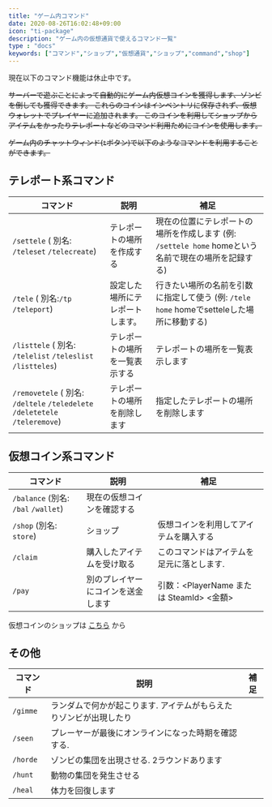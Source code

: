 ```yaml
---
title: "ゲーム内コマンド"
date: 2020-08-26T16:02:48+09:00
icon: "ti-package"
description: "ゲーム内の仮想通貨で使えるコマンド一覧"
type : "docs"
keywords: ["コマンド","ショップ","仮想通貨","ショップ","command","shop"]
---
```



現在以下のコマンド機能は休止中です。

~~サーバーで遊ぶことによって自動的にゲーム内仮想コインを獲得します、ゾンビを倒しても獲得できます。
これらのコインはインベントリに保存されず、仮想ウォレットでプレイヤーに追加されます。
このコインを利用してショップからアイテムをかったりテレポートなどのコマンド利用ためにコインを使用します。~~

~~ゲーム内のチャットウィンド(`t`ボタン)で以下のようなコマンドを利用することができます。~~

## テレポート系コマンド

コマンド  | 説明 | 補足 
---------| -----| -----
`/settele` ( 別名: `/teleset` `/telecreate`)|テレポートの場所を作成する|現在の位置にテレポートの場所を作成します (例: `/settele home` homeという名前で現在の場所を記録する)
`/tele` ( 別名:`/tp` `/teleport`)|設定した場所にテレポートします。|行きたい場所の名前を引数に指定して使う (例: `/tele home` homeでsetteleした場所に移動する)
`/listtele` ( 別名: `/telelist` `/teleslist` `/listteles`)|テレポートの場所を一覧表示する|テレポートの場所を一覧表示します
`/removetele` ( 別名: `/deltele` `/teledelete` `/deletetele` `/teleremove`)|テレポートの場所を削除します|指定したテレポートの場所を削除します


## 仮想コイン系コマンド

コマンド  | 説明 | 補足 
---------| -----| -----
`/balance` (別名: `/bal` `/wallet`) |現在の仮想コインを確認する
`/shop` (別名: `store`) |ショップ|仮想コインを利用してアイテムを購入する
`/claim` |購入したアイテムを受け取る|このコマンドはアイテムを足元に落とします.
`/pay`   |別のプレイヤーにコインを送金します|引数：<PlayerName または SteamId> <金額>

仮想コインのショップは [こちら](https://pve01.7dtd.suzu.me.uk/shop/1) から

## その他

コマンド | 説明 | 補足 
---------| -----| ---
`/gimme`|ランダムで何かが起こります. アイテムがもらえたりゾンビが出現したり|
`/seen`  |プレーヤーが最後にオンラインになった時期を確認する. |
`/horde` |ゾンビの集団を出現させる. 2ラウンドあります|
`/hunt` |動物の集団を発生させる|
`/heal` |体力を回復します|
